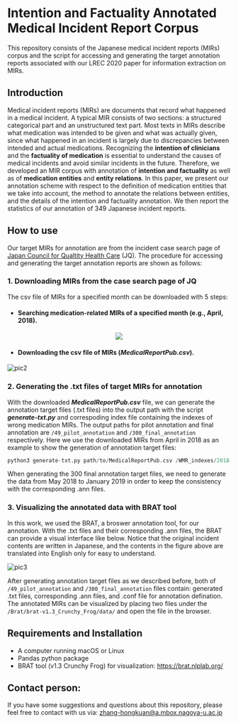 # Intention and Factuality Annotated Medical Incident Report Corpus
This repository consists of the Japanese medical incident reports (MIRs) corpus and the script for accessing and generating the target annotation reports associated with our LREC 2020 paper for information extraction on MIRs.

## Introduction
Medical incident reports (MIRs) are documents that record what happened in a medical incident. A typical MIR consists of two sections: a structured categorical part and an unstructured text part. Most texts in MIRs describe what medication was intended to be given and what was actually given, since what happened in an incident is largely due to discrepancies between intended and actual medications. Recognizing the **intention of clinicians** and the **factuality of medication** is essential to understand the causes of medical incidents and avoid similar incidents in the future. Therefore, we developed an MIR corpus with annotation of **intention and factuality** as well as of **medication entities** and **entity relations**. In this paper, we present our annotation scheme with respect to the definition of medication entities that we take into account, the method to annotate the relations between entities, and the details of the intention and factuality annotation. We then report the statistics of our annotation of 349 Japanese incident reports.  

## How to use
Our target MIRs for annotation are from the incident case search page of [Japan Council for Qualtity Health Care](http://www.med-safe.jp/mpsearch/SearchReport.action) (JQ). The procedure for accessing and generating the target annotation reports are shown as follows:

### 1. Downloading MIRs from the case search page of JQ
The csv file of MIRs for a specified month can be downloaded with 5 steps:
* #### Searching medication-related MIRs of a specified month (e.g., April, 2018).

<p align="center">
<img src="https://github.com/zhkleciel/JQMIR/blob/master/pics/pic1.png" />
</p>

* #### Downloading the csv file of MIRs (***MedicalReportPub.csv***).
![pic2](https://github.com/zhkleciel/JQMIR/blob/master/pics/pic2.png)

### 2. Generating the .txt files of target MIRs for annotation

With the downloaded ***MedicalReportPub.csv*** file, we can generate the annotation target files (.txt files) into the output path with the script ***generate-txt.py*** and correspoding index file containing the indexes of wrong medication MIRs. The output paths for pilot annotation and final annotation are `/49_pilot_annotation` and `/300_final_annotation` respectively. Here we use the downloaded MIRs from April in 2018 as an example to show the generation of annotation target files:

```python
python3 generate-txt.py path/to/MedicalReportPub.csv /WMR_indexes/2018-Apr-indexes.txt /49_pilot_annotation
```  

When generating the 300 final annotation target files, we need to generate the data from May 2018 to January 2019 in order to keep the consistency with the corresponding .ann files.


### 3. Visualizing the annotated data with BRAT tool
In this work, we used the BRAT, a broswer annotation tool, for our annotation. With the .txt files and their corresponding .ann files, the BRAT can provide a visual interface like below. Notice that the original incident contents are written in Japanese, and the contents in the figure above are translated into English only for easy to understand. 

![pic3](https://github.com/zhkleciel/JQMIR/blob/master/pics/mir-in-brat.png)

After generating annotation target files as we described before, both of `/49_pilot_annotation` and `/300_final_annotation` files contain: generated .txt files, corresponding .ann files, and .conf file for annotation defination. The annotated MIRs can be visualized by placing two files under the `/Brat/brat-v1.3_Crunchy_Frog/data/` and open the file in the browser.

## Requirements and Installation
* A computer running macOS or Linux
* Pandas python package
* BRAT tool (v1.3 Crunchy Frog) for visualization: https://brat.nlplab.org/

## Contact person:
If you have some suggestions and questions about this repository, please feel free to contact with us via: zhang-hongkuan@a.mbox.nagoya-u.ac.jp
